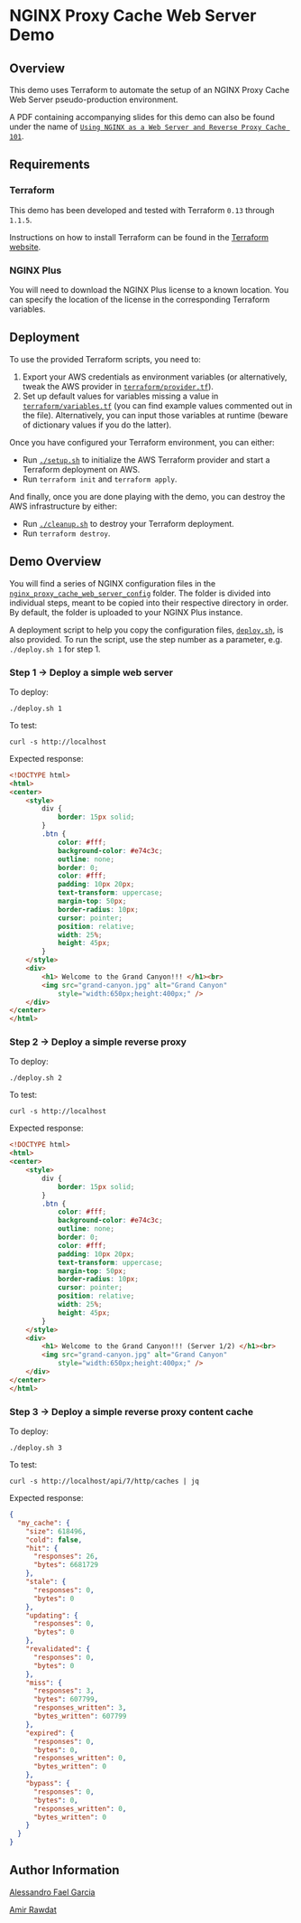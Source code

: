 # NGINX Proxy Cache Web Server Demo

## Overview

This demo uses Terraform to automate the setup of an NGINX Proxy Cache Web Server pseudo-production environment.

A PDF containing accompanying slides for this demo can also be found under the name of [`Using NGINX as a Web Server and Reverse Proxy Cache 101`](Using%20NGINX%20as%20a%20Web%20Server%20and%20Reverse%20Proxy%20Cache%101.pdf).

## Requirements

### Terraform

This demo has been developed and tested with Terraform `0.13` through `1.1.5`.

Instructions on how to install Terraform can be found in the [Terraform website](https://www.terraform.io/downloads.html).

### NGINX Plus

You will need to download the NGINX Plus license to a known location. You can specify the location of the license in the corresponding Terraform variables.

## Deployment

To use the provided Terraform scripts, you need to:

1. Export your AWS credentials as environment variables (or alternatively, tweak the AWS provider in [`terraform/provider.tf`](terraform/provider.tf)).
2. Set up default values for variables missing a value in [`terraform/variables.tf`](terraform/variables.tf) (you can find example values commented out in the file). Alternatively, you can input those variables at runtime (beware of dictionary values if you do the latter).

Once you have configured your Terraform environment, you can either:

* Run [`./setup.sh`](setup.sh) to initialize the AWS Terraform provider and start a Terraform deployment on AWS.
* Run `terraform init` and `terraform apply`.

And finally, once you are done playing with the demo, you can destroy the AWS infrastructure by either:

* Run [`./cleanup.sh`](cleanup.sh) to destroy your Terraform deployment.
* Run `terraform destroy`.

## Demo Overview

You will find a series of NGINX configuration files in the [`nginx_proxy_cache_web_server_config`](nginx_proxy_cache_web_server_config/) folder. The folder is divided into individual steps, meant to be copied into their respective directory in order. By default, the folder is uploaded to your NGINX Plus instance.

A deployment script to help you copy the configuration files, [`deploy.sh`](nnginx_proxy_cache_web_server_config/deploy.sh), is also provided. To run the script, use the step number as a parameter, e.g. `./deploy.sh 1` for step 1.

### Step 1 -> Deploy a simple web server

To deploy:

`./deploy.sh 1`

To test:

`curl -s http://localhost`

Expected response:

```html
<!DOCTYPE html>
<html>
<center>
    <style>
        div {
            border: 15px solid;
        }
        .btn {
            color: #fff;
            background-color: #e74c3c;
            outline: none;
            border: 0;
            color: #fff;
            padding: 10px 20px;
            text-transform: uppercase;
            margin-top: 50px;
            border-radius: 10px;
            cursor: pointer;
            position: relative;
            width: 25%;
            height: 45px;
        }
    </style>
    <div>
        <h1> Welcome to the Grand Canyon!!! </h1><br>
        <img src="grand-canyon.jpg" alt="Grand Canyon"
            style="width:650px;height:400px;" />
    </div>
</center>
</html>
```

### Step 2 -> Deploy a simple reverse proxy

To deploy:

`./deploy.sh 2`

To test:

`curl -s http://localhost`

Expected response:

```html
<!DOCTYPE html>
<html>
<center>
    <style>
        div {
            border: 15px solid;
        }
        .btn {
            color: #fff;
            background-color: #e74c3c;
            outline: none;
            border: 0;
            color: #fff;
            padding: 10px 20px;
            text-transform: uppercase;
            margin-top: 50px;
            border-radius: 10px;
            cursor: pointer;
            position: relative;
            width: 25%;
            height: 45px;
        }
    </style>
    <div>
        <h1> Welcome to the Grand Canyon!!! (Server 1/2) </h1><br>
        <img src="grand-canyon.jpg" alt="Grand Canyon"
            style="width:650px;height:400px;" />
    </div>
</center>
</html>
```

### Step 3 -> Deploy a simple reverse proxy content cache

To deploy:

`./deploy.sh 3`

To test:

`curl -s http://localhost/api/7/http/caches | jq`

Expected response:

```json
{
  "my_cache": {
    "size": 618496,
    "cold": false,
    "hit": {
      "responses": 26,
      "bytes": 6681729
    },
    "stale": {
      "responses": 0,
      "bytes": 0
    },
    "updating": {
      "responses": 0,
      "bytes": 0
    },
    "revalidated": {
      "responses": 0,
      "bytes": 0
    },
    "miss": {
      "responses": 3,
      "bytes": 607799,
      "responses_written": 3,
      "bytes_written": 607799
    },
    "expired": {
      "responses": 0,
      "bytes": 0,
      "responses_written": 0,
      "bytes_written": 0
    },
    "bypass": {
      "responses": 0,
      "bytes": 0,
      "responses_written": 0,
      "bytes_written": 0
    }
  }
}
```

## Author Information

[Alessandro Fael Garcia](https://github.com/alessfg)

[Amir Rawdat](https://github.com/rawdata123)
